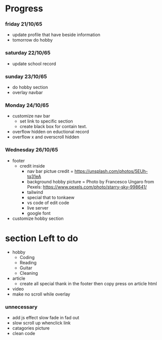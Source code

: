# Progress

### friday 21/10/65
- update profile that have beside information
- tomorrow do hobby

### saturday 22/10/65
- update school record

### sunday 23/10/65
- do hobby section 
- overlay navbar 

### Monday 24/10/65
- customize nav bar
    - set link to specific section
    - create black box for contain text.
-   overflow hidden on eductional record
-   overflow x and overscroll hidden

### Wednesday 26/10/65
-   footer
    - credit inside
        - nav bar pictue credit = https://unsplash.com/photos/5EUh-tq31eA
        - background hobby picture = Photo by Francesco Ungaro from Pexels: https://www.pexels.com/photo/starry-sky-998641/  
        - tailwind
        - special that to tonkaew
        - vs code of edit code
        - live server
        - google font 
- customize hobby section


# section Left to do
-   hobby
    - Coding
    - Reading
    - Guitar
    - Cleaning
-   article
    - create all special thank in the footer then copy press on article html
-   video
-   make no scroll while overlay

### unnecessary

- add js effect slow fade in fad out
- slow scroll up whenclick link
- catagories picture 
- clean code 

